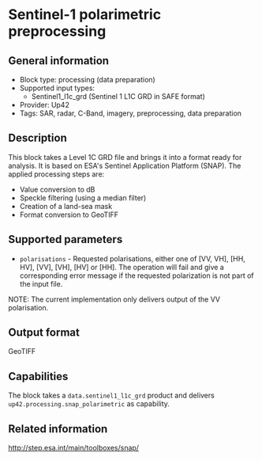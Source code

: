 # Sentinel-1 polarimetric preprocessing

## General information

* Block type: processing (data preparation)
* Supported input types:
  * Sentinel1_l1c_grd (Sentinel 1 L1C GRD in SAFE format)
* Provider: Up42
* Tags: SAR, radar, C-Band, imagery, preprocessing, data preparation

## Description
This block takes a Level 1C GRD file and brings it into a format ready for analysis. It is based on ESA's Sentinel Application Platform (SNAP). The applied processing steps are:
* Value conversion to dB
* Speckle filtering (using a median filter)
* Creation of a land-sea mask
* Format conversion to GeoTIFF 

## Supported parameters

* ``polarisations`` - Requested polarisations, either one of [VV, VH], [HH, HV], [VV], [VH], [HV] or [HH]. The operation will fail and give a corresponding error message if the requested polarization is not part of the input file.

NOTE: The current implementation only delivers output of the VV polarisation.

Output format
-------------
GeoTIFF

Capabilities
------------
The block takes a ``data.sentinel1_l1c_grd`` product and delivers ``up42.processing.snap_polarimetric`` as capability.

## Related information

http://step.esa.int/main/toolboxes/snap/
